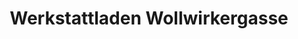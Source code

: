 ---
title: "Werkstattladen Wollwirkergasse"
url: /regensburg/werkstattladen-wollwirkergasse/
shop: Spielzeug
---